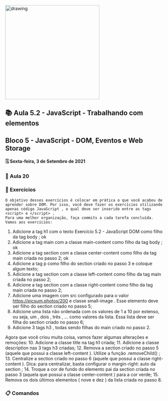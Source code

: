 <img src="https://user-images.githubusercontent.com/87394535/129942939-007fc304-2ac0-431d-b018-685951e5750f.png" alt="drawing" width="300"/>

## 📚 Aula 5.2 - JavaScript - Trabalhando com elementos
## Bloco 5 - JavaScript - DOM, Eventos e Web Storage
#### 🗓️ Sexta-feira, 3 de Setembro de 2021 

### 📖 Aula 20
### 📓 Exercícios
	O objetivo desses exercícios é colocar em prática o que você acabou de aprender sobre DOM. Por isso, você deve fazer os exercícios utilizando apenas código JavaScript , o qual deve ser inserido entre as tags <script> e </script> .
	Para uma melhor organização, faça commits a cada tarefa concluída. Vamos aos exercícios:
1. Adicione a tag h1 com o texto Exercício 5.2 - JavaScript DOM como filho da tag body ; ok
2. Adicione a tag main com a classe main-content como filho da tag body ; ok
3. Adicione a tag section com a classe center-content como filho da tag main criada no passo 2; ok
4. Adicione a tag p como filho do section criado no passo 3 e coloque algum texto;
5. Adicione a tag section com a classe left-content como filho da tag main criada no passo 2;
6. Adicione a tag section com a classe right-content como filho da tag main criada no passo 2;
7. Adicione uma imagem com src configurado para o valor https://picsum.photos/200 e classe small-image . Esse elemento deve ser filho do section criado no passo 5;
8. Adicione uma lista não ordenada com os valores de 1 a 10 por extenso, ou seja, um , dois , três , ... como valores da lista. Essa lista deve ser filha do section criado no passo 6;
9. Adicione 3 tags h3 , todas sendo filhas do main criado no passo 2.

Agora que você criou muita coisa, vamos fazer algumas alterações e remoções:
10. Adicione a classe title na tag h1 criada;
11. Adicione a classe description nas 3 tags h3 criadas;
12. Remova a section criado no passo 5 (aquele que possui a classe left-content ). Utilize a função .removeChild() ;
13. Centralize a section criado no passo 6 (aquele que possui a classe right-content ). Dica: para centralizar, basta configurar o margin-right: auto da section ;
14. Troque a cor de fundo do elemento pai da section criada no passo 3 (aquela que possui a classe center-content ) para a cor verde;
15. Remova os dois últimos elementos ( nove e dez ) da lista criada no passo 8.




### 📋 Comandos

